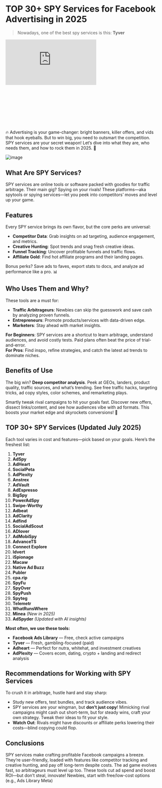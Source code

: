 # TOP 30+ SPY Services for Facebook Advertising in 2025

>Nowadays, one of the best spy services is this: **Tyver**

<div class="mb-8" style="aspect-ratio: 16/9;">
  <iframe class="w-full h-full rounded-lg" src="https://www.youtube.com/embed/erpbU3Yw11k?si=LJyNDkJbFETEBA0-" title="YouTube video player" frameborder="0" allow="accelerometer; autoplay; clipboard-write; encrypted-media; gyroscope; picture-in-picture; web-share" referrerpolicy="strict-origin-when-cross-origin" allowfullscreen></iframe>
</div>

🔥 Advertising is your game-changer: bright banners, killer offers, and vids that hook eyeballs. But to win big, you need to outsmart the competition. SPY services are your secret weapon\! Let’s dive into what they are, who needs them, and how to rock them in 2025\. 🚀

![image](/img/3.7/image1.webp)

## What Are SPY Services?

SPY services are online tools or software packed with goodies for traffic arbitrage. Their main gig? Spying on your rivals\! These platforms—aka spytools or spying services—let you peek into competitors’ moves and level up your game.

## Features

Every SPY service brings its own flavor, but the core perks are universal:

* **Competitor Data**: Grab insights on ad targeting, audience engagement, and metrics.  
* **Creative Hunting**: Spot trends and snag fresh creative ideas.  
* **Funnel Tracking**: Uncover profitable funnels and traffic flows.  
* **Affiliate Gold**: Find hot affiliate programs and their landing pages.

Bonus perks? Save ads to faves, export stats to docs, and analyze ad performance like a pro. 📊

## Who Uses Them and Why?

These tools are a must for:

* **Traffic Arbitrageurs**: Newbies can skip the guesswork and save cash by analyzing proven funnels.  
* **Entrepreneurs**: Promote products/services with data-driven edge.  
* **Marketers**: Stay ahead with market insights.

**For Beginners**: SPY services are a shortcut to learn arbitrage, understand audiences, and avoid costly tests. Paid plans often beat the price of trial-and-error.  
**For Pros**: Find inspo, refine strategies, and catch the latest ad trends to dominate niches.

## Benefits of Use

The big win? **Deep competitor analysis**. Peek at GEOs, landers, product quality, traffic sources, and what’s trending. See free traffic hacks, targeting tricks, ad copy styles, color schemes, and remarketing plays.

Smartly tweak rival campaigns to hit your goals fast. Discover new offers, dissect links/content, and see how audiences vibe with ad formats. This boosts your market edge and skyrockets conversions\! 🌟

## TOP 30+ SPY Services (Updated July 2025)

Each tool varies in cost and features—pick based on your goals. Here’s the freshest list:

1. **Tyver**  
2. **AdSpy**  
3. **AdHeart**  
4. **SocialPeta**  
5. **AdPlexity**  
6. **Anstrex**  
7. **AdVault**  
8. **AdEspresso**  
9. **BigSpy**  
10. **PowerAdSpy**  
11. **Swipe-Worthy**  
12. **Adbeat**  
13. **AdClarity**  
14. **Adfind**  
15. **SocialAdScout**  
16. **ADlover**  
17. **AdMobiSpy**  
18. **AdvanceTS**  
19. **Connect Explore**  
20. **Idvert**  
21. **iSpionage**  
22. **Macaw**  
23. **Native Ad Buzz**  
24. **Publer**  
25. **cpa.rip**  
26. **SpyFu**  
27. **SpyOver**  
28. **SpyPush**  
29. **Spyteg**  
30. **Telemetr**  
31. **WhatRunsWhere**  
32. **Minea** *(New in 2025\)*  
33. **AdSpyder** *(Updated with AI insights)*

**Most often, we use these tools:**

* **Facebook Ads Library** — Free, check active campaigns  
* **Tyver** — Fresh, gambling-focused (paid)  
* **Adheart** — Perfect for nutra, whitehat, and investment creatives  
* **AdPlexity** — Covers ecom, dating, crypto \+ landing and redirect analysis

## Recommendations for Working with SPY Services

To crush it in arbitrage, hustle hard and stay sharp:

* Study new offers, test bundles, and track audience vibes.  
* SPY services are your wingman, but **don’t just copy**\! Mimicking rival campaigns might cash out short-term, but for steady wins, craft your own strategy. Tweak their ideas to fit your style.  
* **Watch Out**: Rivals might have discounts or affiliate perks lowering their costs—blind copying could flop.

## Conclusions

SPY services make crafting profitable Facebook campaigns a breeze. They’re user-friendly, loaded with features like competitor tracking and creative hunting, and pay off long-term despite costs. The ad game evolves fast, so arbitrageurs must level up too. These tools cut ad spend and boost ROI—but don’t steal, innovate\! Newbies, start with free/low-cost options (e.g., Ads Library Meta) 

